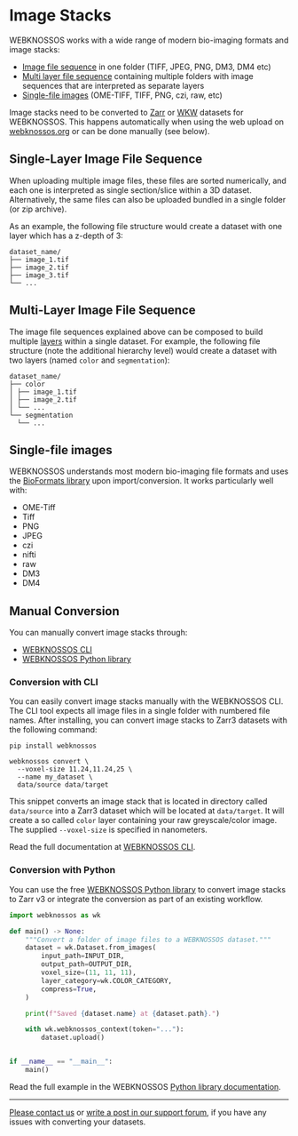 # Image Stacks

WEBKNOSSOS works with a wide range of modern bio-imaging formats and image stacks:

- [Image file sequence](#single-layer-image-file-sequence) in one folder (TIFF, JPEG, PNG, DM3, DM4 etc)
- [Multi layer file sequence](#multi-layer-image-file-sequence) containing multiple folders with image sequences that are interpreted as separate layers
- [Single-file images](#single-file-images) (OME-TIFF, TIFF, PNG, czi, raw, etc)

Image stacks need to be converted to [Zarr](./zarr.md) or [WKW](./wkw.md) datasets for WEBKNOSSOS. This happens automatically when using the web upload on [webknossos.org](https://webknossos.org) or can be done manually (see below).

## Single-Layer Image File Sequence
When uploading multiple image files, these files are sorted numerically, and each one is interpreted as single section/slice within a 3D dataset.
Alternatively, the same files can also be uploaded bundled in a single folder (or zip archive).

As an example, the following file structure would create a dataset with one layer which has a z-depth of 3:

```
dataset_name/
├── image_1.tif
├── image_2.tif
├── image_3.tif
└── ...
```

## Multi-Layer Image File Sequence
The image file sequences explained above can be composed to build multiple [layers](./concepts.md#layers) within a single dataset.
For example, the following file structure (note the additional hierarchy level) would create a dataset with two layers (named `color` and `segmentation`):

```
dataset_name/
├── color
│ ├── image_1.tif
│ ├── image_2.tif
│ └── ...
└── segmentation
  └── ...
```

## Single-file images
WEBKNOSSOS understands most modern bio-imaging file formats and uses the [BioFormats library](https://www.openmicroscopy.org/bio-formats/) upon import/conversion. It works particularly well with:

- OME-Tiff
- Tiff
- PNG
- JPEG
- czi
- nifti
- raw
- DM3
- DM4


## Manual Conversion

You can manually convert image stacks through:

- [WEBKNOSSOS CLI](https://docs.webknossos.org/cli)
- [WEBKNOSSOS Python library](https://docs.webknossos.org/webknossos-py)

### Conversion with CLI
You can easily convert image stacks manually with the WEBKNOSSOS CLI.
The CLI tool expects all image files in a single folder with numbered file names.
After installing, you can convert image stacks to Zarr3 datasets with the following command:

```shell
pip install webknossos

webknossos convert \
  --voxel-size 11.24,11.24,25 \
  --name my_dataset \
  data/source data/target
```

This snippet converts an image stack that is located in directory called `data/source` into a Zarr3 dataset which will be located at `data/target`.
It will create a so called `color` layer containing your raw greyscale/color image.
The supplied `--voxel-size` is specified in nanometers.

Read the full documentation at [WEBKNOSSOS CLI](https://docs.webknossos.org/cli).

### Conversion with Python

You can use the free [WEBKNOSSOS Python library](https://docs.webknossos.org/webknossos-py) to convert image stacks to Zarr v3 or integrate the conversion as part of an existing workflow. 

```python
import webknossos as wk

def main() -> None:
    """Convert a folder of image files to a WEBKNOSSOS dataset."""
    dataset = wk.Dataset.from_images(
        input_path=INPUT_DIR,
        output_path=OUTPUT_DIR,
        voxel_size=(11, 11, 11),
        layer_category=wk.COLOR_CATEGORY,
        compress=True,
    )

    print(f"Saved {dataset.name} at {dataset.path}.")

    with wk.webknossos_context(token="..."):
        dataset.upload()


if __name__ == "__main__":
    main()
```

Read the full example in the WEBKNOSSOS [Python library documentation](https://docs.webknossos.org/webknossos-py/examples/create_dataset_from_images.html).

---

[Please contact us](mailto:hello@webknossos.org) or [write a post in our support forum](https://forum.image.sc/tag/webknossos), if you have any issues with converting your datasets.